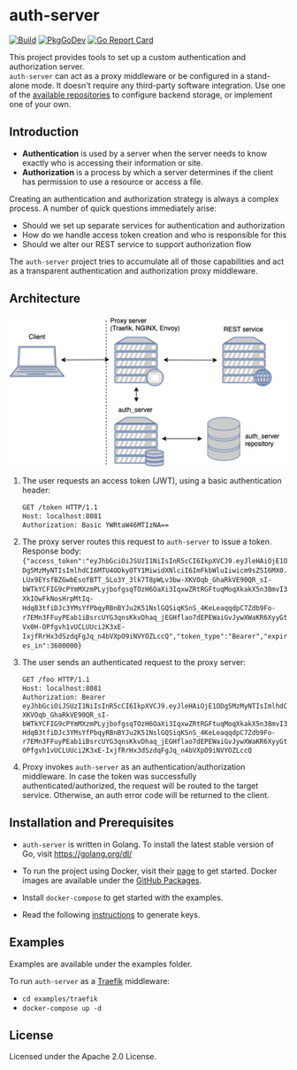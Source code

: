 # auth-server
[![Build](https://github.com/reugn/auth-server/actions/workflows/build.yml/badge.svg)](https://github.com/reugn/auth-server/actions/workflows/build.yml)
[![PkgGoDev](https://pkg.go.dev/badge/github.com/reugn/auth-server)](https://pkg.go.dev/github.com/reugn/auth-server)
[![Go Report Card](https://goreportcard.com/badge/github.com/reugn/auth-server)](https://goreportcard.com/report/github.com/reugn/auth-server)

This project provides tools to set up a custom authentication and authorization server.  
`auth-server` can act as a proxy middleware or be configured in a stand-alone mode. It doesn't require any third-party software integration. Use one of the [available repositories](./repository) to configure backend storage, or implement one of your own.

## Introduction
* **Authentication** is used by a server when the server needs to know exactly who is accessing their information or site.
* **Authorization** is a process by which a server determines if the client has permission to use a resource or access a file.

Creating an authentication and authorization strategy is always a complex process. A number of quick questions immediately arise:

* Should we set up separate services for authentication and authorization
* How do we handle access token creation and who is responsible for this
* Should we alter our REST service to support authorization flow

The `auth-server` project tries to accumulate all of those capabilities and act as a transparent authentication and authorization proxy middleware.

## Architecture
![architecture_diagram](./images/architecture_diagram_1.png)

1. The user requests an access token (JWT), using a basic authentication header:
    ```
    GET /token HTTP/1.1
    Host: localhost:8081
    Authorization: Basic YWRtaW46MTIzNA==
    ```

2. The proxy server routes this request to `auth-server` to issue a token.  
    Response body:  
    `{"access_token":"eyJhbGciOiJSUzI1NiIsInR5cCI6IkpXVCJ9.eyJleHAiOjE1ODg5MzMyNTIsImlhdCI6MTU4ODkyOTY1MiwidXNlciI6ImFkbWluIiwicm9sZSI6MX0.LUx9EYsfBZGwbEsofBTT_5Lo3Y_3lk7T8pWLv3bw-XKVOqb_GhaRkVE90QR_sI-bWTkYCFIG9cPYmMXzmPLyjbofgsqTOzH6OaXi3IqxwZRtRGFtuqMoqXkakX5n38mvI3XkIOwFkNosHrpMtIq-HdqB3tfiDJc3YMsYfPbqyRBnBYJu2K51NslGQSiqKSnS_4KeLeaqqdpC7Zdb9Fo-r7EMn3FFuyPEab1iBsrcUYG3qnsKkvDhaq_jEGHflao7dEPEWaiGvJywXWaKR6XyyGtVx0H-OPfgvh1vUCLUUci2K3xE-IxjfRrHx3dSzdqFgJq_n4bVXpO9iNVYOZLccQ","token_type":"Bearer","expires_in":3600000}`

3. The user sends an authenticated request to the proxy server:
    ```
    GET /foo HTTP/1.1
    Host: localhost:8081
    Authorization: Bearer eyJhbGciOiJSUzI1NiIsInR5cCI6IkpXVCJ9.eyJleHAiOjE1ODg5MzMyNTIsImlhdCI6MTU4ODkyOTY1MiwidXNlciI6ImFkbWluIiwicm9sZSI6MX0.LUx9EYsfBZGwbEsofBTT_5Lo3Y_3lk7T8pWLv3bw-XKVOqb_GhaRkVE90QR_sI-bWTkYCFIG9cPYmMXzmPLyjbofgsqTOzH6OaXi3IqxwZRtRGFtuqMoqXkakX5n38mvI3XkIOwFkNosHrpMtIq-HdqB3tfiDJc3YMsYfPbqyRBnBYJu2K51NslGQSiqKSnS_4KeLeaqqdpC7Zdb9Fo-r7EMn3FFuyPEab1iBsrcUYG3qnsKkvDhaq_jEGHflao7dEPEWaiGvJywXWaKR6XyyGtVx0H-OPfgvh1vUCLUUci2K3xE-IxjfRrHx3dSzdqFgJq_n4bVXpO9iNVYOZLccQ
    ```

4. Proxy invokes `auth-server` as an authentication/authorization middleware. In case the token was successfully authenticated/authorized, the request will be routed to the target service. Otherwise, an auth error code will be returned to the client.

## Installation and Prerequisites
* `auth-server` is written in Golang.
To install the latest stable version of Go, visit https://golang.org/dl/

* To run the project using Docker, visit their [page](https://www.docker.com/get-started) to get started. Docker images are available under the [GitHub Packages](https://github.com/reugn/auth-server/packages).

* Install `docker-compose` to get started with the examples.

* Read the following [instructions](./secrets/README.md) to generate keys.

## Examples
Examples are available under the examples folder.

To run `auth-server` as a [Traefik](https://docs.traefik.io/) middleware:
* `cd examples/traefik`
* `docker-compose up -d`

## License
Licensed under the Apache 2.0 License.
